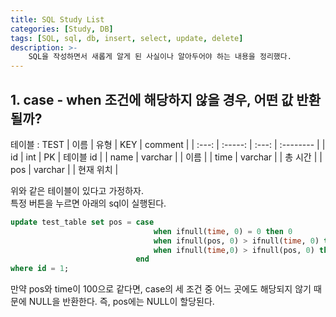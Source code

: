 ```yaml
---
title: SQL Study List
categories: [Study, DB]
tags: [SQL, sql, db, insert, select, update, delete]
description: >-
    SQL을 작성하면서 새롭게 알게 된 사실이나 알아두어야 하는 내용을 정리했다.
---
```



## 1. case - when 조건에 해당하지 않을 경우, 어떤 값 반환될까?

테이블 : TEST
| 이름  |  유형   |  KEY  | comment   |
| :---: | :-----: | :---: | :-------- |
|  id   |   int   |  PK   | 테이블 id |
| name  | varchar |       | 이름      |
| time  | varchar |       | 총 시간   |
|  pos  | varchar |       | 현재 위치 |


위와 같은 테이블이 있다고 가정하자.<br/>
특정 버튼을 누르면 아래의 sql이 실행된다.

```sql
update test_table set pos = case
								when ifnull(time, 0) = 0 then 0
								when ifnull(pos, 0) > ifnull(time, 0) then pos
								when ifnull(time,0) > ifnull(pos, 0) then time
                            end
where id = 1;
```

만약 pos와 time이 100으로 같다면, case의 세 조건 중 어느 곳에도 해당되지 않기 때문에 NULL을 반환한다. 즉, pos에는 NULL이 할당된다.


